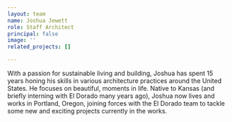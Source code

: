 ```yaml
---
layout: team
name: Joshua Jewett
role: Staff Architect
principal: false
image: ''
related_projects: []

---
```

With a passion for sustainable living and building, Joshua has spent 15 years honing his skills in various architecture practices around the United States. He focuses on beautiful, moments in life. Native to Kansas (and briefly interning with El Dorado many years ago), Joshua now lives and works in Portland, Oregon, joining forces with the El Dorado team to tackle some new and exciting projects currently in the works. 